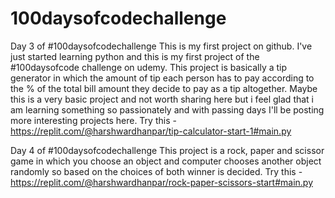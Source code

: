 # 100daysofcodechallenge
Day 3 of #100daysofcodechallenge
This is my first project on github. I've just started learning python and this is my first project of the #100daysofcode challenge on udemy.
This project is basically a tip generator in which the amount of tip each person has to pay according to the % of the total bill amount they decide to pay as a tip altogether.
Maybe this is a very basic project and not worth sharing here but i feel glad that i am learning something so passionately and with passing days I'll be posting more interesting projects here.
Try this - https://replit.com/@harshwardhanpar/tip-calculator-start-1#main.py


Day 4 of #100daysofcodechallenge
This project is a rock, paper and scissor game in which you choose an object and computer chooses another object randomly so based on the choices of both winner is decided.
Try this - https://replit.com/@harshwardhanpar/rock-paper-scissors-start#main.py
